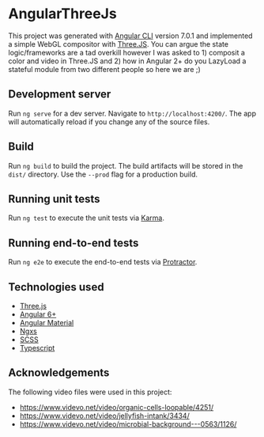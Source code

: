 # AngularThreeJs

This project was generated with [Angular CLI](https://github.com/angular/angular-cli) version 7.0.1 and implemented a simple WebGL compositor with [Three.JS](https://threejs.org/). You can argue the state logic/frameworks are a tad overkill however I was asked to 1) composit a color and video in Three.JS and 2) how in Angular 2+ do you LazyLoad a stateful module from two different people so here we are ;)

## Development server

Run `ng serve` for a dev server. Navigate to `http://localhost:4200/`. The app will automatically reload if you change any of the source files.

## Build

Run `ng build` to build the project. The build artifacts will be stored in the `dist/` directory. Use the `--prod` flag for a production build.

## Running unit tests

Run `ng test` to execute the unit tests via [Karma](https://karma-runner.github.io).

## Running end-to-end tests

Run `ng e2e` to execute the end-to-end tests via [Protractor](http://www.protractortest.org/).

## Technologies used

- [Three.js](https://threejs.org/)
- [Angular 6+](https://github.com/angular/angular-cli)
- [Angular Material](https://material.angular.io/)
- [Ngxs](https://github.com/ngxs/store)
- [SCSS](https://sass-lang.com/libsass)
- [Typescript](https://www.typescriptlang.org/)

## Acknowledgements

The following video files were used in this project:

- https://www.videvo.net/video/organic-cells-loopable/4251/
- https://www.videvo.net/video/jellyfish-intank/3434/
- https://www.videvo.net/video/microbial-background---0563/1126/